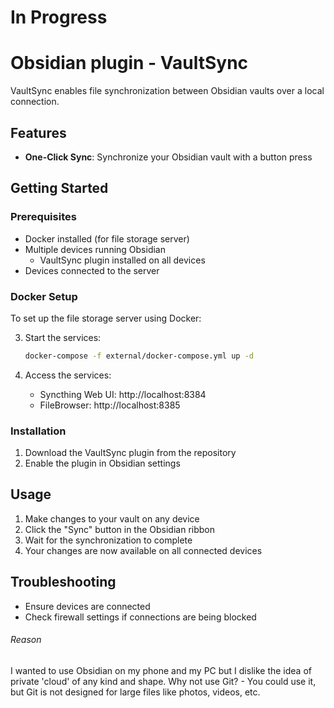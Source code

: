 # In Progress

# Obsidian plugin - VaultSync

VaultSync enables file synchronization between Obsidian vaults over a local connection.

## Features

- **One-Click Sync**: Synchronize your Obsidian vault with a button press

## Getting Started

### Prerequisites

- Docker installed (for file storage server)
- Multiple devices running Obsidian
  - VaultSync plugin installed on all devices
- Devices connected to the server

### Docker Setup

To set up the file storage server using Docker:

3. Start the services:
   ```bash
   docker-compose -f external/docker-compose.yml up -d
   ```

4. Access the services:
   - Syncthing Web UI: http://localhost:8384
   - FileBrowser: http://localhost:8385

### Installation

1. Download the VaultSync plugin from the repository
2. Enable the plugin in Obsidian settings

## Usage

1. Make changes to your vault on any device
2. Click the "Sync" button in the Obsidian ribbon
3. Wait for the synchronization to complete
4. Your changes are now available on all connected devices

## Troubleshooting

- Ensure devices are connected
- Check firewall settings if connections are being blocked

###### Reason
I wanted to use Obsidian on my phone and my PC but I dislike the idea of private 'cloud' of any kind and shape. Why not use Git? - You could use it, but Git is not designed for large files like photos, videos, etc.
